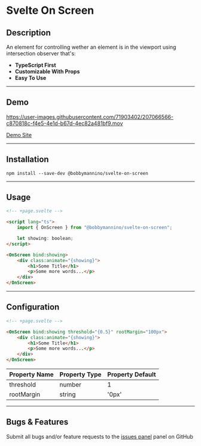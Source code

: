 # **Svelte On Screen**

## **Description**

An element for controlling wether an element is in the viewport using intersection observer that's:

-   **TypeScript First**
-   **Customizable With Props**
-   **Easy To Use**

---

## **Demo**

https://user-images.githubusercontent.com/71903402/207066566-c870818c-f4e5-4e1d-b67d-4ec82a481bf9.mov

[Demo Site](https://bobbymannino.vercel.app/svelte-on-screen)

---

## **Installation**

```
npm install --save-dev @bobbymannino/svelte-on-screen
```

---

## **Usage**

```html
<!-- +page.svelte -->

<script lang="ts">
	import { OnScreen } from "@bobbymannino/svelte-on-screen";

	let showing: boolean;
</script>

<OnScreen bind:showing>
	<div class:animate="{showing}">
		<h1>Some Title</h1>
		<p>Some more words...</p>
	</div>
</OnScreen>
```

---

## **Configuration**

```html
<!-- +page.svelte -->

<OnScreen bind:showing threshold="{0.5}" rootMargin="100px">
	<div class:animate="{showing}">
		<h1>Some Title</h1>
		<p>Some more words...</p>
	</div>
</OnScreen>
```

| Property Name | Property Type | Property Default |
| :------------ | :------------ | :--------------- |
| threshold     | number        | 1                |
| rootMargin    | string        | '0px'            |

---

## **Bugs & Features**

Submit all bugs and/or feature requests to the [issues panel](https://github.com/bobbymannino/svelte-on-screen/issues) panel on GitHub
